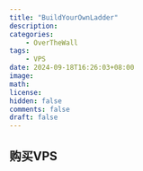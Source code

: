 ```yaml
---
title: "BuildYourOwnLadder"
description: 
categories:
    - OverTheWall
tags:
    - VPS
date: 2024-09-18T16:26:03+08:00
image: 
math: 
license: 
hidden: false
comments: false
draft: false
---
```


## 购买VPS